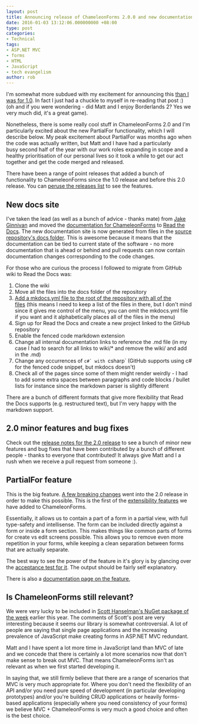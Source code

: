 ```yaml
---
layout: post
title: Announcing release of ChameleonForms 2.0.0 and new documentation site
date: 2016-01-03 13:12:06.000000000 +08:00
type: post
categories:
- Technical
tags:
- ASP.NET MVC
- forms
- HTML
- JavaScript
- tech evangelism
author: rob
---
```



I'm somewhat more subdued with my excitement for announcing this [than I was for 1.0](/blog/2013/11/17/chameleonforms-1-0-released/). In fact I just had a chuckle to myself in re-reading that post :) (oh and if you were wondering - did Matt and I enjoy Borderlands 2? Yes we very much did, it's a great game).



Nonetheless, there is some really cool stuff in ChameleonForms 2.0 and I'm particularly excited about the new PartialFor functionality, which I will describe below. My peak excitement about PartialFor was months ago when the code was actually written, but Matt and I have had a particularly busy second half of the year with our work roles expanding in scope and a healthy prioritisation of our personal lives so it took a while to get our act together and get the code merged and released.



There have been a range of point releases that added a bunch of functionality to ChameleonForms since the 1.0 release and before this 2.0 release. You can [peruse the releases list](https://github.com/MRCollective/ChameleonForms/releases) to see the features.

<!--more-->


## New docs site


I've taken the lead (as well as a bunch of advice - thanks mate) from [Jake Ginnivan](http://jake.ginnivan.net/) and moved the [documentation for ChameleonForms](http://readthedocs.org/projects/chameleonforms/) to [Read the Docs](http://readthedocs.org/). The new documentation site is now generated from files in the [source repository's docs folder](https://github.com/MRCollective/ChameleonForms/tree/master/docs). This is awesome because it means that the documentation can be tied to current state of the software - no more documentation that is ahead or behind and pull requests can now contain documentation changes corresponding to the code changes.



For those who are curious the process I followed to migrate from GitHub wiki to Read the Docs was:


1. Clone the wiki
2. Move all the files into the docs folder of the repository
3. [Add a mkdocs.yml file to the root of the repository with all of the files](https://github.com/MRCollective/ChameleonForms/blob/master/mkdocs.yml) (this means I need to keep a list of the files in there, but I don't mind since it gives me control of the menu, you can omit the mkdocs.yml file if you want and it alphabetically places all of the files in the menu)
4. Sign up for Read the Docs and create a new project linked to the GitHub repository
5. Enable the fenced code markdown extension
6. Change all internal documentation links to reference the .md file (in my case I had to search for all links to wiki/\* and remove the wiki/ and add in the .md)
7. Change any occurrences of ````c#` with ````csharp` (GitHub supports using c# for the fenced code snippet, but mkdocs doesn't)
8. Check all of the pages since some of them might render weirdly - I had to add some extra spaces between paragraphs and code blocks / bullet lists for instance since the markdown parser is slightly different



There are a bunch of different formats that give more flexibility that Read the Docs supports (e.g. restructured text), but I'm very happy with the markdown support.


## 2.0 minor features and bug fixes


Check out the [release notes for the 2.0 release](https://github.com/MRCollective/ChameleonForms/releases/tag/2.0.0) to see a bunch of minor new features and bug fixes that have been contributed by a bunch of different people - thanks to everyone that contributed! It always give Matt and I a rush when we receive a pull request from someone :).


## PartialFor feature


This is the big feature. [A few breaking changes](https://github.com/MRCollective/ChameleonForms/blob/master/BREAKING_CHANGES.md#version-200) went into the 2.0 release in order to make this possible. This is the first of the [extensibility features](https://github.com/MRCollective/ChameleonForms/issues/107) we have added to ChameleonForms.



Essentially, it allows us to contain a part of a form in a partial view, with full type-safety and intellisense. The form can be included directly against a form or inside a form section. This makes things like common parts of forms for create vs edit screens possible. This allows you to remove even more repetition in your forms, while keeping a clean separation between forms that are actually separate.



The best way to see the power of the feature in it's glory is by glancing over the [acceptance test for it](https://github.com/MRCollective/ChameleonForms/blob/master/ChameleonForms.AcceptanceTests/PartialForTests.Should_render_correctly_when_used_via_form_or_section_and_when_used_for_top_level_property_or_sub_property.approved.html). The output should be fairly self explanatory.



There is also a [documentation page on the feature](http://chameleonforms.readthedocs.org/en/latest/partials/),


## Is ChameleonForms still relevant?


We were very lucky to be included in [Scott Hanselman's NuGet package of the week](http://www.hanselman.com/blog/NuGetPackageOfTheWeekADifferentTakeOnASPNETMVCFormsWithChameleonForms.aspx) earlier this year. The comments of Scott's post are very interesting because it seems our library is somewhat controversial. A lot of people are saying that single page applications and the increasing prevalence of JavaScript make creating forms in ASP.NET MVC redundant.



Matt and I have spent a lot more time in JavaScript land than MVC of late and we concede that there is certainly a lot more scenarios now that don't make sense to break out MVC. That means ChameleonForms isn't as relevant as when we first started developing it.



In saying that, we still firmly believe that there are a range of scenarios that MVC is very much appropriate for. Where you don't need the flexibility of an API and/or you need pure speed of development (in particular developing prototypes) and/or you're building CRUD applications or heavily forms-based applications (especially where you need consistency of your forms) we believe MVC + ChameleonForms is very much a good choice and often is the best choice.


